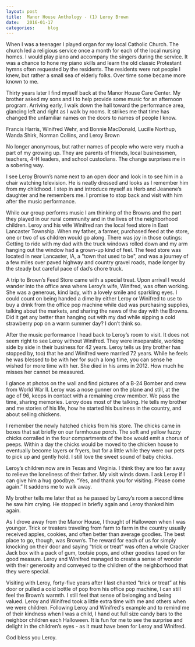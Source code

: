 ```yaml
---
layout: post
title:  Manor House Anthology - (1) Leroy Brown
date:   2016-01-17
categories:     blog
---
```


When I was a teenager I played organ for my local Catholic Church.
The church led a religious service once a month for each of the local nursing homes.
I would play piano and accompany the singers during the service.
It was a chance to hone my piano skills and learn the old classic Protestant hymns often requested by the residents.
The residents were not people I knew, but rather a small sea of elderly folks.
Over time some became more known to me.

Thirty years later I find myself back at the Manor House Care Center.
My brother asked my sons and I to help provide some music for an afternoon program.
Arriving early, I walk down the hall toward the performance area, glancing left and right as I walk by rooms.
It strikes me that time has changed the unfamiliar names on the doors to names of people I know.

Francis Harris, Winifred Wehr, and Bonnie MacDonald,
Lucille Northup, Wanda Shirk,
Norman Collins, and Leroy Brown

No longer anonymous, but rather names of people who were very much a part of my growing up.
They are parents of friends, local businessmen, teachers, 4-H leaders, and school custodians.
The change surprises me in a sobering way.

I see Leroy Brown’s name next to an open door and look in to see him in a chair watching television.
He is neatly dressed and looks as I remember him from my childhood.
I step in and introduce myself as Herb and Jeanene’s daughter and he remembers me.
I promise to stop back and visit with him after the music performance.

While our group performs music I am thinking of the Browns and the part they played in our rural community and in the lives of the neighborhood children.
Leroy and his wife Winifred ran the local feed store in East Lancaster Township.
When my father, a farmer, purchased feed at the store, one or two of us children would go along.
There was joy in those outings:  Getting to ride with my dad with the truck windows rolled down and my arm hanging out the window had a grown-up kind of feel.
The feed store was located in near Lancaster, IA, a "town that used to be", and was a journey of a few miles over paved highway and country gravel roads, made longer by the steady but careful pace of dad’s chore truck.

A trip to Brown’s Feed Store came with a special treat.
Upon arrival I would wander into the office area where Leroy’s wife, Winifred, was often working.
She was a generous, kind lady, with a lovely smile and sparkling eyes.
I could count on being handed a dime by either Leroy or Winifred to use to buy a drink from the office pop machine while dad was purchasing supplies, talking about the markets, and sharing the news of the day with the Browns.
Did it get any better than hanging out with my dad while sipping a cold strawberry pop on a warm summer day?
I don’t think so.

After the music performance I head back to Leroy’s room to visit.
It does not seem right to see Leroy without Winifred.
They were inseparable, working side by side in their business for 42 years.
Leroy tells us (my brother has stopped by, too) that he and Winifred were married 72 years.
While he feels he was blessed to be with her for such a long time, you can sense he wished for more time with her.
She died in his arms in 2012.
How much he misses her cannot be measured.

I glance at photos on the wall and find pictures of a B-24 Bomber and crew from World War II.
Leroy was a nose gunner on the plane and still, at the age of 96, keeps in contact with a remaining crew member.
We pass the time, sharing memories.
Leroy does most of the talking.
He tells my brother and me stories of his life, how he started his business in the country, and about selling chickens.

I remember the newly hatched chicks from his store.
The chicks came in boxes that sat briefly on our farmhouse porch.
The soft and yellow fuzzy chicks corralled in the four compartments of the box would emit a chorus of peeps.
Within a day the chicks would be moved to the chicken house to eventually become layers or fryers, but for a little while they were our pets to pick up and gently hold.
I still love the sweet sound of baby chicks.

Leroy’s children now are in Texas and Virginia.
I think they are too far away to relieve the loneliness of their father.
My visit winds down.
I ask Leroy if I can give him a hug goodbye.
“Yes, and thank you for visiting.  Please come again.”
It saddens me to walk away.

My brother tells me later that as he passed by Leroy’s room a second time he saw him crying.
He stopped in briefly again and Leroy thanked him again.

As I drove away from the Manor House, I thought of Halloween when I was younger.
Trick or treaters traveling from farm to farm in the country usually received apples, cookies, and often better than average goodies.
The best place to go, though, was Brown’s.
The reward for each of us for simply knocking on their door and saying “trick or treat” was often a whole Cracker Jack box with a pack of gum, tootsie pops, and other goodies taped on for good measure.
Leroy and Winifred managed to create a sense of wonder with their generosity and conveyed to the children of the neighborhood that they were special.

Visiting with Leroy, forty-five years after I last chanted “trick or treat” at his door or pulled a cold bottle of pop from his office pop machine, I can still feel the Brown’s warmth.
I still feel that sense of belonging and being valued.
Leroy and Winifred took a little extra time with me and others when we were children.
Following Leroy and Winifred's example and to remind me of their kindness when I was a child, I hand out full size candy bars to the neighbor children each Halloween.
It is fun for me to see the surprise and delight in the children’s eyes  - as it must have been for Leroy and Winifred.

God bless you Leroy.
